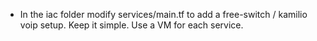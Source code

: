 - In the iac folder modify services/main.tf to add a free-switch / kamilio voip setup. Keep it simple. Use a VM for each service.
